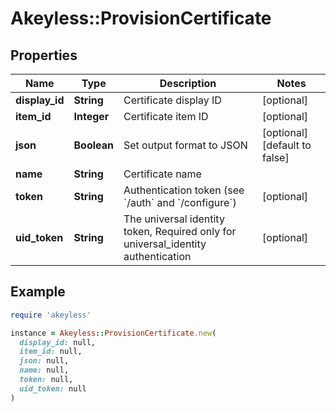 # Akeyless::ProvisionCertificate

## Properties

| Name | Type | Description | Notes |
| ---- | ---- | ----------- | ----- |
| **display_id** | **String** | Certificate display ID | [optional] |
| **item_id** | **Integer** | Certificate item ID | [optional] |
| **json** | **Boolean** | Set output format to JSON | [optional][default to false] |
| **name** | **String** | Certificate name |  |
| **token** | **String** | Authentication token (see &#x60;/auth&#x60; and &#x60;/configure&#x60;) | [optional] |
| **uid_token** | **String** | The universal identity token, Required only for universal_identity authentication | [optional] |

## Example

```ruby
require 'akeyless'

instance = Akeyless::ProvisionCertificate.new(
  display_id: null,
  item_id: null,
  json: null,
  name: null,
  token: null,
  uid_token: null
)
```

